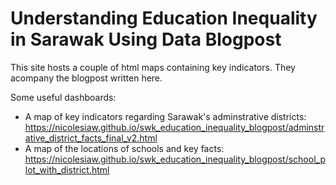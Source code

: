# Understanding Education Inequality in Sarawak Using Data Blogpost

This site hosts a couple of html maps containing key indicators. They acompany the blogpost written here.

Some useful dashboards:
- A map of key indicators regarding Sarawak's adminstrative districts: https://nicolesiaw.github.io/swk_education_inequality_blogpost/adminstrative_district_facts_final_v2.html
- A map of the locations of schools and key facts: https://nicolesiaw.github.io/swk_education_inequality_blogpost/school_plot_with_district.html
